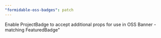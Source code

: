 ```yaml
---
"formidable-oss-badges": patch
---
```


Enable ProjectBadge to accept additional props for use in OSS Banner - matching
FeaturedBadge"
